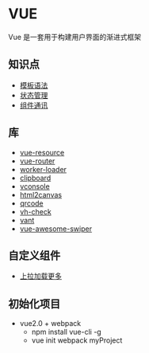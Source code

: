 # VUE

Vue 是一套用于构建用户界面的渐进式框架

## 知识点

- [模板语法](../../../doc/vue/2/模板语法.md)
- [状态管理](../../../doc/vue/2/状态管理.md)
- [组件通讯](../../../doc/vue/组件通讯.md)

## 库

- [vue-resource](../../../doc/vue/vue-resource.md)
- [vue-router](../../../doc/vue/vue-router.md)
- [worker-loader](../../../doc/vue/node_modules.md#workerloader)
- [clipboard](../../../doc/vue/node_modules.md#clipboard)
- [vconsole](../../../doc/vue/node_modules.md#vconsole)
- [html2canvas](../../../doc/vue/node_modules.md#html2canvas)
- [qrcode](../../../doc/vue/node_modules.md#qrcode)
- [vh-check](../../../doc/vue/node_modules.md#vhcheck)
- [vant](../../../doc/vue/node_modules.md#vant)
- [vue-awesome-swiper](../../../doc/vue/node_modules.md#vueawesomeaswiper)

## 自定义组件

- [上拉加载更多](#5)

## 初始化项目

- vue2.0 + webpack
  - npm install vue-cli -g
  - vue init webpack myProject

